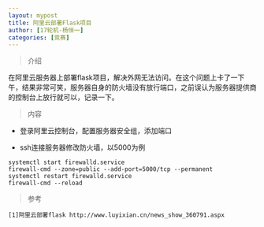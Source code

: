 ```yaml
---
layout: mypost
title: 阿里云部署Flask项目
author: [17轮机-杨恒一]
categories: [竞赛]
---
```

> 介绍

在阿里云服务器上部署flask项目，解决外网无法访问。在这个问题上卡了一下午，结果非常可笑，服务器自身的防火墙没有放行端口，之前误认为服务器提供商的控制台上放行就可以，记录一下。

>内容


- 登录阿里云控制台，配置服务器安全组，添加端口

- ssh连接服务器修改防火墙，以5000为例

```
systemctl start firewalld.service
firewall-cmd --zone=public --add-port=5000/tcp --permanent
systemctl restart firewalld.service
firewall-cmd --reload
```



> 参考

```
[1]阿里云部署flask http://www.luyixian.cn/news_show_360791.aspx
```


